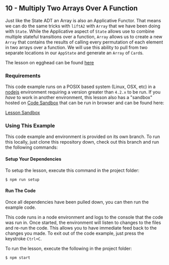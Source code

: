 ## 10 - Multiply Two Arrays Over A Function

Just like the State ADT an Array is also an Applicative Functor. That means we
can do the same tricks with `liftA2` with `Array` that we have been doing with
`State`. While the Applicative aspect of `State` allows use to combine multiple
stateful transitions over a function, `Array` allows us to create a new `Array`
that contains the results of calling every permutation of each element in two
arrays over a function. We will use this ability to pull from two separate
locations in our `AppState`  and generate an `Array` of `Card`s.

The lesson on egghead can be found [here][5]

### Requirements
This code example runs on a POSIX based system (Linux, OSX, etc) in a [nodejs][2] environment
requiring a version greater than `4.2.x` to be run. If you *have* to work in another environment,
this lesson also has a "sandbox" hosted on [Code Sandbox][3] that can be run in browser and can be found
here:

[Lesson Sandbox][4]

### Using This Example
This code example and environment is provided on its own branch. To run this locally, just clone
this repository down, check out this branch and run the following commands:

#### Setup Your Dependencies
To setup the lesson, execute this command in the project folder:

```
$ npm run setup
```

#### Run The Code
Once all dependencies have been pulled down, you can then run the example code.

This code runs in a node environment and logs to the console that the code was run in. Once
started, the environment will listen to changes to the files and re-run the code. This allows
you to have immediate feed back to the changes you made. To exit out of the code example,
just press the keystroke `Ctrl+C`.

To run the lesson, execute the following in the project folder:

```
$ npm start
```

[1]: https://egghead.io/instructors/ian-hofmann-hicks
[2]: https://nodejs.org/
[3]: https://codesandbox.io/

[4]: https://codesandbox.io/s/github/eggheadio-projects/redux-and-the-state-adt/tree/master/10
[5]: https://egghead.io/lessons/redux-multiply-two-arrays-over-a-function-in-javascript
